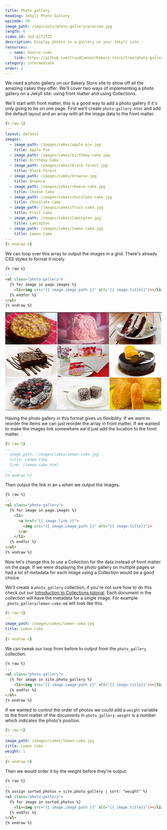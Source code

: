 ```yaml
---
title: Photo gallery
heading: Jekyll Photo Gallery
episode: 20
image_path: /img/casts/photo-gallery/preview.jpg
length: 6
video_id: nbI-qlTzTZI
description: Display photos in a gallery on your Jekyll site
resources:
  - name: Source code
    link: https://github.com/CloudCannon/bakery-store/tree/photo-gallery
category: intermediate
order: 2
---
```

We need a photo gallery on our Bakery Store site to show off all the amazing cakes they offer. We'll cover two ways of implementing a photo gallery on a Jekyll site: using front matter and using Collections.

We'll start with front matter, this is a good way to add a photo gallery if it's only going to be on one page. First we'll create `photo-gallery.html` and add the default layout and an array with all the image data to the front matter.

~~~yaml
{% raw %}
---
layout: default
images:
  - image_path: /images/cakes/apple-pie.jpg
    title: Apple Pie
  - image_path: /images/cakes/birthday-cake.jpg
    title: Birthday Cake
  - image_path: /images/cakes/black-forest.jpg
    title: Black Forest
  - image_path: /images/cakes/brownie.jpg
    title: Brownie
  - image_path: /images/cakes/cheese-cake.jpg
    title: Cheese Cake
  - image_path: /images/cakes/chocolate-cake.jpg
    title: Chocolate Cake
  - image_path: /images/cakes/fruit-cake.jpg
    title: Fruit Cake
  - image_path: /images/cakes/lamington.jpg
    title: Lamington
  - image_path: /images/cakes/lemon-cake.jpg
    title: Lemon Cake
---
{% endraw %}
~~~

We can loop over this array to output the images in a grid. There's already CSS styles to format it nicely.

~~~html
{% raw %}
...
<ul class="photo-gallery">
  {% for image in page.images %}
    <li><img src="{{ image.image_path }}" alt="{{ image.title}}"/></li>
  {% endfor %}
</ul>
{% endraw %}
~~~

![Cakes](/img/casts/photo-gallery/cakes.jpg)

Having the photo gallery in this format gives us flexibility. If we want to reorder the items we can just reorder the array in front matter. If we wanted to make the images link somewhere we'd just add the location to the front matter.

~~~yaml
{% raw %}
...
- image_path: /images/cakes/lemon-cake.jpg
  title: Lemon Cake
  link: /lemon-cake.html
...
{% endraw %}
~~~

Then output the link in an `a` when we output the images.

~~~html
{% raw %}
...
<ul class="photo-gallery">
  {% for image in page.images %}
    <li>
      <a href="{{ image.link }}">
        <img src="{{ image.image_path }}" alt="{{ image.title}}"/>
      </a>
    </li>
  {% endfor %}
</ul>
{% endraw %}
~~~

Now let's change this to use a Collection for the data instead of front matter on the page. If we were displaying the photo gallery on multiple pages or had a lot of metadata for each image using a Collection would be a good choice.

We'll create a `photo_gallery` collection, if you're not sure how to do this check out our [Introduction to Collections tutorial](/jekyll-casts/introduction-to-collections/). Each document in the collection will have the metadata for a single image. For example `_photo_gallery/lemon-cake.md` will look like this.

~~~yaml
{% raw %}
---
image_path: /images/cakes/lemon-cake.jpg
title: Lemon Cake
---
{% endraw %}
~~~

We can tweak our loop from before to output from the `photo_gallery` collection.

~~~html
{% raw %}
...
<ul class="photo-gallery">
  {% for image in site.photo_gallery %}
    <li><img src="{{ image.image_path }}" alt="{{ image.title}}"/></li>
  {% endfor %}
</ul>
{% endraw %}
~~~

If we wanted to control the order of photos we could add a `weight` variable to the front matter of the documents in `photo_gallery`. `weight` is a number which indicates the photo's position.

~~~yaml
{% raw %}
---
image_path: /images/cakes/lemon-cake.jpg
title: Lemon Cake
weight: 1
---
{% endraw %}
~~~

Then we would order it by the weight before they're output.

~~~html
{% raw %}
...
{% assign sorted_photos = site.photo_gallery | sort: "weight" %}
<ul class="photo-gallery">
  {% for image in sorted_photos %}
    <li><img src="{{ image.image_path }}" alt="{{ image.title}}"/></li>
  {% endfor %}
</ul>
{% endraw %}
~~~

